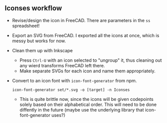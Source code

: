 ## Iconses workflow

- Revise/design the icon in FreeCAD. There are parameters in the `ss` spreadsheet!
- Export an SVG from FreeCAD. I exported all the icons at once, which is messy
  but works for now.
- Clean them up with Inkscape
  - Press `Ctrl-U` with an icon selected to "ungroup" it, thus cleaning out any
    wierd transforms FreeCAD left there.
  - Make separate SVGs for each icon and name them appropriately.
- Convert to an icon font with `icon-font-generator` from npm.
  
  ```
  icon-font-generator set/*.svg -o [target] -n Iconses
  ```
  
  - This is quite brittle now, since the icons will be given codepoints solely
    based on their alphabetical order. This will need to be done diffently in
    the future (maybe use the underlying library that icon-font-generator uses?)
